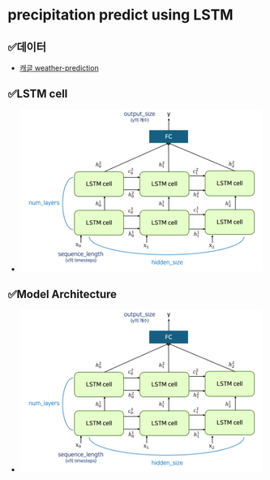 # precipitation predict using LSTM

## ✅데이터
- [캐글 weather-prediction](https://www.kaggle.com/datasets/ananthr1/weather-prediction)

## ✅LSTM cell
- ![LSTM cell](https://github.com/Soojeoong/precipitation_predict_LSTM/blob/main/stack_lstm.png)

## ✅Model Architecture
- ![Stacked LSTM](https://github.com/Soojeoong/precipitation_predict_LSTM/blob/main/stack_lstm.png)
